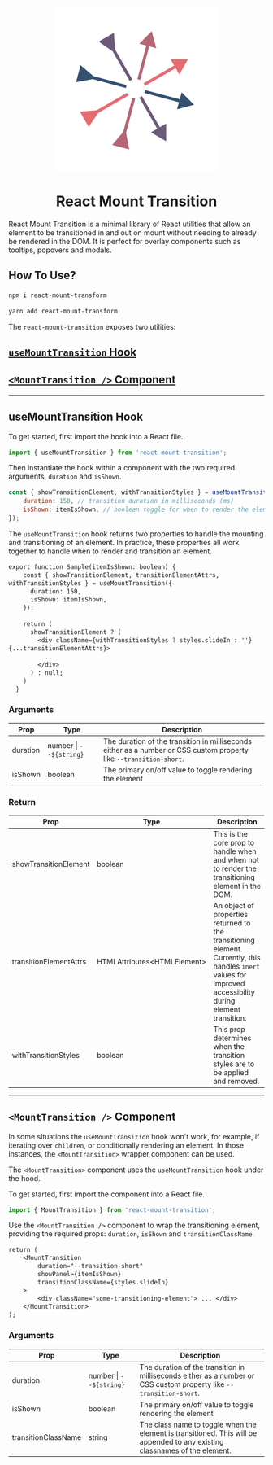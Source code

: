 <p align="center">
<img src="assets/react-mount-transition-logo.svg" alt="React Mount Transition logo" />
<h1 align="center">React Mount Transition</h1>
</p>

React Mount Transition is a minimal library of React utilities that allow an element to be transitioned in and out on mount without needing to already be rendered in the DOM. It is perfect for overlay components such as tooltips, popovers and modals.

## How To Use?

```bash
npm i react-mount-transform
```

```bash
yarn add react-mount-transform
```

The `react-mount-transition` exposes two utilities:

## [`useMountTransition` Hook](#usemounttransition-hook)

## [`<MountTransition />` Component](#mounttransition--component)

---

## useMountTransition Hook

To get started, first import the hook into a React file.

```jsx
import { useMountTransition } from 'react-mount-transition';
```

Then instantiate the hook within a component with the two required arguments, `duration` and `isShown`.

```jsx
const { showTransitionElement, withTransitionStyles } = useMountTransition({
    duration: 150, // transition duration in milliseconds (ms)
    isShown: itemIsShown, // boolean toggle for when to render the element
});
```

The `useMountTransition` hook returns two properties to handle the mounting and transitioning of an element. In practice, these properties all work together to handle when to render and transition an element.

```tsx
export function Sample(itemIsShown: boolean) {
    const { showTransitionElement, transitionElementAttrs, withTransitionStyles } = useMountTransition({
      duration: 150,
      isShown: itemIsShown,
    });

    return (
      showTransitionElement ? (
        <div className={withTransitionStyles ? styles.slideIn : ''} {...transitionElementAttrs}>
          ...
        </div>
      ) : null;
    )
  }
```

### Arguments

| Prop     | Type                    | Description                                                                                                         |
| -------- | ----------------------- | ------------------------------------------------------------------------------------------------------------------- |
| duration | number \| `--${string}` | The duration of the transition in milliseconds either as a number or CSS custom property like `--transition-short`. |
| isShown  | boolean                 | The primary on/off value to toggle rendering the element                                                            |

### Return

| Prop                   | Type                          | Description                                                                                                                                                 |
| ---------------------- | ----------------------------- | ----------------------------------------------------------------------------------------------------------------------------------------------------------- |
| showTransitionElement  | boolean                       | This is the core prop to handle when and when not to render the transitioning element in the DOM.                                                           |
| transitionElementAttrs | HTMLAttributes\<HTMLElement\> | An object of properties returned to the transitioning element. Currently, this handles `inert` values for improved accessibility during element transition. |
| withTransitionStyles   | boolean                       | This prop determines when the transition styles are to be applied and removed.                                                                              |

---

## `<MountTransition />` Component

In some situations the `useMountTransition` hook won't work, for example, if iterating over `children`, or conditionally rendering an element. In those instances, the `<MountTransition>` wrapper component can be used.

The `<MountTransition>` component uses the `useMountTransition` hook under the hood.

To get started, first import the component into a React file.

```jsx
import { MountTransition } from 'react-mount-transition';
```

Use the `<MountTransition />` component to wrap the transitioning element, providing the required props: `duration`, `isShown` and `transitionClassName`.

```tsx
return (
    <MountTransition
        duration="--transition-short"
        showPanel={itemIsShown}
        transitionClassName={styles.slideIn}
    >
        <div className="some-transitioning-element"> ... </div>
    </MountTransition>
);
```

### Arguments

| Prop                | Type                    | Description                                                                                                                 |
| ------------------- | ----------------------- | --------------------------------------------------------------------------------------------------------------------------- |
| duration            | number \| `--${string}` | The duration of the transition in milliseconds either as a number or CSS custom property like `--transition-short`.         |
| isShown             | boolean                 | The primary on/off value to toggle rendering the element                                                                    |
| transitionClassName | string                  | The class name to toggle when the element is transitioned. This will be appended to any existing classnames of the element. |
